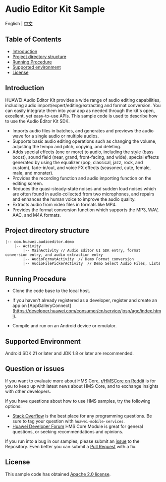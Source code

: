 # Audio Editor Kit Sample
English | [中文](README_ZH.md)

## Table of Contents

* [Introduction](#introduction)
* [Project directory structure](#project-directory-structure)
* [Running Procedure](#running-procedure)
* [Supported environment](#supported-environment)
* [License](#license)


## Introduction
HUAWEI Audio Editor Kit provides a wide range of audio editing capabilities, including audio import/expert/editing/extracting and format conversion. You can easily integrate them into your app as needed through the kit's open, excellent, yet easy-to-use APIs. This sample code is used to describe how to use the Audio Editor Kit SDK.

- Imports audio files in batches, and generates and previews the audio wave for a single audio or multiple audios.
- Supports basic audio editing operations such as changing the volume, adjusting the tempo and pitch, copying, and deleting.
- Adds special effects (one or more) to audio, including the style (bass boost), sound field (near, grand, front-facing, and wide), special effects generated by using the equalizer (pop, classical, jazz, rock, and custom), fade-in/out, and voice FX effects (seasoned, cute, female, male, and monster).
- Provides the recording function and audio importing function on the editing screen.
- Reduces the quasi-steady-state noises and sudden loud noises which are often found in audio collected from two microphones, and repairs and enhances the human voice to improve the audio quality.
- Extracts audio from video files in formats like MP4.
- Provides the format conversion function which supports the MP3, WAV, AAC, and M4A formats.


## Project directory structure

```
|-- com.huawei.audioeditor.demo
    |-- Activity
    	|-- MainActivity // Audio Editor UI SDK entry, format conversion entry, and audio extraction entry
	    |-- AudioFormatActivity  // Demo Format conversion
		|-- AudioFilePickerActivity  // Demo Select Audio Files, Lists
```


## Running Procedure
- Clone the code base to the local host.

- If you haven't already registered as a developer, register and create an app on [AppGalleryConnect] (https://developer.huawei.com/consumer/cn/service/josp/agc/index.html).
- Compile and run on an Android device or emulator.

## Supported Environment
Android SDK 21 or later and JDK 1.8 or later are recommended.

## Question or issues
If you want to evaluate more about HMS Core,
[r/HMSCore on Reddit](https://www.reddit.com/r/HuaweiDevelopers/) is for you to keep up with latest news about HMS Core, and to exchange insights with other developers.

If you have questions about how to use HMS samples, try the following options:
- [Stack Overflow](https://stackoverflow.com/questions/tagged/huawei-mobile-services) is the best place for any programming questions. Be sure to tag your question with 
  `huawei-mobile-services`.
- [Huawei Developer Forum](https://forums.developer.huawei.com/forumPortal/en/home?fid=0101187876626530001) HMS Core Module is great for general questions, or seeking recommendations and opinions.

If you run into a bug in our samples, please submit an [issue](https://github.com/HMS-Core/hms-audio-editor-demo/issues) to the Repository. Even better you can submit a [Pull Request](https://github.com/HMS-Core/hms-audio-editor-demo/pulls) with a fix.

## License

This sample code has obtained [Apache 2.0 license](https://www.apache.org/licenses/LICENSE-2.0).